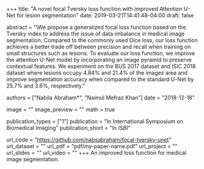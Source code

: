 
+++
title: "A novel focal Tversky loss function with improved Attention U-Net for lesion segmentation"
date: 2019-03-21T14:41:48-04:00
draft: false

abstract = "\We propose a generalized focal loss function based on the Tversky index to address the issue of data imbalance in medical image segmentation. Compared to the commonly used Dice loss, our loss function achieves a better trade off between precision and recall when training on small structures such as lesions. To evaluate our loss function, we improve the attention U-Net model by incorporating an image pyramid to preserve contextual features. We experiment on the BUS 2017 dataset and ISIC 2018 dataset where lesions occupy 4.84% and 21.4% of the images area and improve segmentation accuracy when compared to the standard U-Net by 25.7% and 3.6%, respectively."

authors = ["Nabila Abraham*", "Naimul Mefraz Khan"]
date = "2018-12-18"

image = ""
image_preview = ""
math = true

publication_types = ["1"]
publication = "In International Symposium on Biomedical Imaging"
publication_short = "In *ISBI*" 

url_code = "https://github.com/nabsabraham/focal-tversky-unet"
url_dataset = ""
url_pdf = "pdf/my-paper-name.pdf"
url_project = ""
url_slides = ""
url_video = ""
+++
An improved loss function for medical image segmentation.
